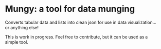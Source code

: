 Mungy: a tool for data munging
=====

Converts tabular data and lists into clean json for use in data visualization... or anything else!

This is work in progress. Feel free to contribute, but it can be used as a simple tool.
